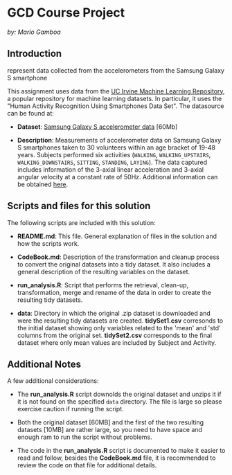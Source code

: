 GCD Course Project
==================
<i>by: Mario Gamboa</i>

## Introduction

represent data collected from the accelerometers from the Samsung Galaxy S smartphone

This assignment uses data from
the <a href="http://archive.ics.uci.edu/ml/">UC Irvine Machine
Learning Repository</a>, a popular repository for machine learning
datasets. In particular, it uses the "Human Activity Recognition Using Smartphones Data Set". The datasource can be found at:


* <b>Dataset</b>: <a href="https://d396qusza40orc.cloudfront.net/getdata%2Fprojectfiles%2FUCI%20HAR%20Dataset.zip">Samsung Galaxy S accelerometer data</a> [60Mb]

* <b>Description</b>: Measurements of accelerometer data on Samsung Galaxy S smartphones taken to 30 volunteers within an age bracket of 19-48 years. Subjects performed six activities (`WALKING`, `WALKING_UPSTAIRS`, `WALKING_DOWNSTAIRS`, `SITTING`, `STANDING`, `LAYING`). The data captured includes information of the 3-axial linear acceleration and 3-axial angular velocity at a constant rate of 50Hz. Additional information can be obtained <a href="http://archive.ics.uci.edu/ml/datasets/Human+Activity+Recognition+Using+Smartphones">here</a>.



## Scripts and files for this solution

The following scripts are included with this solution: 

* <b>README.md</b>: This file. General explanation of files in the solution and how the scripts work.

* <b>CodeBook.md</b>: Description of the transformation and cleanup process to convert the original datasets into a tidy dataset. It also includes a general description of the resulting variables on the dataset. 

* <b>run_analysis.R</b>: Script that performs the retrieval, clean-up, transformation, merge and rename of the data in order to create the resulting tidy datasets.

* <b>data</b>: Directory in which the original .zip dataset is downloaded and were the resulting tidy datasets are created. <b>tidySet1.csv</b> corresonds to the initial dataset showing only variables related to the 'mean' and 'std' columns from the original set. <b>tidySet2.csv</b> corresponds to the final dataset where only mean values are included by Subject and Activity. 



## Additional Notes

A few additional considerations: 

* The <b>run_analysis.R</b> script downolds the original dataset and unzips it if it is not found on the specified `data` directory. The file is large so please exercise caution if running the script.

* Both the original dataset [60MB] and the first of the two resulting datasets [10MB] are rather large, so you need to have space and enough ram to run the script without problems.

* The code in the <b>run_analysis.R</b> script is documented to make it easier to read and follow, besides the <b>CodeBook.md</b> file, it is recommended to review the code on that file for additional details.

